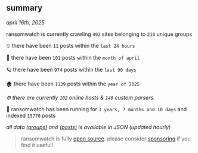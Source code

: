 
## summary
_april 16th, 2025_

ransomwatch is currently crawling `492` sites belonging to `216` unique groups

⏲ there have been `11` posts within the `last 24 hours`

🦈 there have been `101` posts within the `month of april`

🪐 there have been `974` posts within the `last 90 days`

🏚 there have been `1139` posts within the `year of 2025`

_⚙️ there are currently `102` online hosts & `140` custom parsers._

🦕 ransomwatch has been running for `3 years, 7 months and 10 days` and indexed `15770` posts

_all data  [(groups)](http://ransomwhat.telemetry.ltd/groups) and [(posts)](http://ransomwhat.telemetry.ltd/posts) is available in JSON (updated hourly)_

> ransomwatch is fully [open source](https://github.com/joshhighet/ransomwatch#ransomwatch--). please consider [sponsoring](https://github.com/sponsors/joshhighet) if you find it useful!
